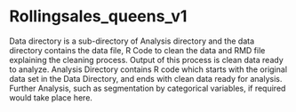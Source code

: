 # Rollingsales_queens_v1
Data directory is a sub-directory of Analysis directory and the data directory contains the data file, R Code to clean the data and RMD file explaining the cleaning process. Output of this process is clean data ready to analyze.
Analysis Directory contains R code which starts with the original data set in the Data Directory, and ends with clean data ready for analysis.
Further Analysis, such as segmentation by categorical variables, if required would take place here.
